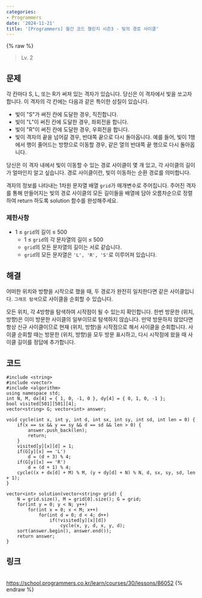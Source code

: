 ```yaml
---
categories:
- Programmers
date: '2024-11-21'
title: '[Programmers] 월간 코드 챌린지 시즌3 - 빛의 경로 사이클'
---
```


{% raw %}
> Lv. 2<br>

## 문제
각 칸마다 S, L, 또는 R가 써져 있는 격자가 있습니다. 당신은 이 격자에서 빛을 쏘고자 합니다. 이 격자의 각 칸에는 다음과 같은 특이한 성질이 있습니다.

-   빛이 "S"가 써진 칸에 도달한 경우, 직진합니다.
-   빛이 "L"이 써진 칸에 도달한 경우, 좌회전을 합니다.
-   빛이 "R"이 써진 칸에 도달한 경우, 우회전을 합니다.
-   빛이 격자의 끝을 넘어갈 경우, 반대쪽 끝으로 다시 돌아옵니다. 예를 들어, 빛이 1행에서 행이 줄어드는 방향으로 이동할 경우, 같은 열의 반대쪽 끝 행으로 다시 돌아옵니다.

당신은 이 격자 내에서 빛이 이동할 수 있는 경로 사이클이 몇 개 있고, 각 사이클의 길이가 얼마인지 알고 싶습니다. 경로 사이클이란, 빛이 이동하는 순환 경로를 의미합니다.

격자의 정보를 나타내는 1차원 문자열 배열  `grid`가 매개변수로 주어집니다. 주어진 격자를 통해 만들어지는 빛의 경로 사이클의 모든 길이들을 배열에 담아 오름차순으로 정렬하여 return 하도록 solution 함수를 완성해주세요.

### 제한사항
-   1 ≤  `grid`의 길이 ≤ 500
    -   1 ≤  `grid`의 각 문자열의 길이 ≤ 500
    -   `grid`의 모든 문자열의 길이는 서로 같습니다.
    -   `grid`의 모든 문자열은  `'L', 'R', 'S'`로 이루어져 있습니다.

## 해결
어떠한 위치와 방향을 시작으로 했을 때, 두 경로가 완전히 일치한다면 같은 사이클입니다. `그래프 탐색`으로 사이클을 순회할 수 있습니다.

모든 위치, 각 4방향을 탐색하여 시작점이 될 수 있는지 확인합니다. 한번 방문한 (위치, 방향)은 이미 방문한 사이클의 일부이므로 탐색하지 않습니다. 만약 방문하지 않았다면 항상 신규 사이클이므로 현재  (위치, 방향)을 시작점으로 해서 사이클을 순회합니다. 사이클 순회할 때는 방문한 (위치, 방향)을 모두 방문 표시하고, 다시 시작점에 왔을 때 사이클 길이를 정답에 추가합니다. 

## 코드
```
#include <string>
#include <vector>
#include <algorithm>
using namespace std;
int N, M, dx[4] = { 1, 0, -1, 0 }, dy[4] = { 0, 1, 0, -1 };
bool visited[501][501][4];
vector<string> G; vector<int> answer;

void cycle(int x, int y, int d, int sx, int sy, int sd, int len = 0) {
    if(x == sx && y == sy && d == sd && len > 0) {
        answer.push_back(len);
        return;
    }
    visited[y][x][d] = 1;
    if(G[y][x] == 'L')
        d = (d + 3) % 4;
    if(G[y][x] == 'R')
        d = (d + 1) % 4;
    cycle((x + dx[d] + M) % M, (y + dy[d] + N) % N, d, sx, sy, sd, len + 1);
}

vector<int> solution(vector<string> grid) {
    N = grid.size(), M = grid[0].size(); G = grid;
    for(int y = 0; y < N; y++)
        for(int x = 0; x < M; x++)
            for(int d = 0; d < 4; d++)
                if(!visited[y][x][d])
                    cycle(x, y, d, x, y, d);
    sort(answer.begin(), answer.end());
    return answer;
}
```

## 링크
<br>https://school.programmers.co.kr/learn/courses/30/lessons/86052
{% endraw %}